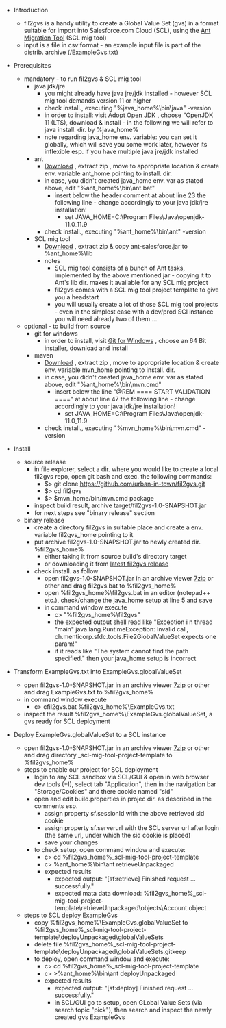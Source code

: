 * Introduction
  * fil2gvs is a handy utility to create a Global Value Set (gvs) in a format suitable for import into Salesforce.com Cloud (SCL), using the [Ant Migration Tool](https://developer.salesforce.com/docs/atlas.en-us.daas.meta/daas/meta_development.htm) (SCL mig tool)
  * input is a file in csv format - an example input file is part of the distrib. archive (/ExampleGvs.txt)

* Prerequisites
  * mandatory - to run fil2gvs & SCL mig tool
    * java jdk/jre
      * you might already have java jre/jdk installed - however SCL mig tool demands version 11 or higher
      * check install., executing "%java_home%\bin\java" -version
      * in order to install: visit [Adopt Open JDK](https://adoptopenjdk.net/) , choose "OpenJDK 11 (LTS), download & install - in the following we will refer to java install. dir. by %java_home%
      * note regarding java_home env. variable: you can set it globally, which will save you some work later, however its inflexible esp. if you have multiple java jre/jdk installed
    * ant
      * [Download](https://downloads.apache.org//ant/binaries/apache-ant-1.10.11-bin.zip) , extract zip , move to appropriate location & create env. variable ant_home pointing to install. dir.
      * in case, you didn't created java_home env. var as stated above, edit "%ant_home%\bin\ant.bat"
        * insert below the header comment at about line 23 the following line - change accordingly to your java jdk/jre installation!
          * set JAVA_HOME=C:\Program Files\Java\openjdk-11.0_11.9
      * check install., executing "%ant_home%\bin\ant" -version
    * SCL mig tool
      * [Download](https://gs0.salesforce.com/dwnld/SfdcAnt/salesforce_ant_52.0.zip) , extract zip & copy ant-salesforce.jar to %ant_home%\lib
      * notes
        * SCL mig tool consists of a bunch of Ant tasks, implemented by the above mentioned jar - copying it to Ant's lib dir. makes it available for any SCL mig project
        * fil2gvs comes with a SCL mig tool project template to give you a headstart
        * you will usually create a lot of those SCL mig tool projects - even in the simplest case with a dev/prod SCl instance you will need already two of them ...    
  * optional - to build from source
    * git for windows
      * in order to install, visit [Git for Windows](https://github.com/git-for-windows/git/releases/latest) , choose an 64 Bit installer, download and  install
    * maven
      * [Download](https://maven.apache.org/download.cgi) , extract zip , move to appropriate location & create env. variable mvn_home pointing to install. dir.
      * in case, you didn't created java_home env. var as stated above, edit "%ant_home%\bin\mvn.cmd"
        * insert below the line "@REM ==== START VALIDATION ====" at about line 47 the following line - change accordingly to your java jdk/jre installation!
          * set JAVA_HOME=C:\Program Files\Java\openjdk-11.0_11.9
      * check install., executing "%mvn_home%\bin\mvn.cmd" -version

* Install
  * source release
    * in file explorer, select a dir. where you would like to create a local fil2gvs repo, open git bash and exec. the following commands:
      * $> git clone https://github.com/urban-in-town/fil2gvs.git
      * $> cd fil2gvs
      * $> $mvn_home/bin/mvn.cmd package
    * inspect build result, archive target/fil2gvs-1.0-SNAPSHOT.jar
    * for next steps see "binary release" section
  * binary release
    * create a directory fil2gvs in suitable place and create a env. variable fil2gvs_home pointing to it
    * put archive fil2gvs-1.0-SNAPSHOT.jar to newly created dir. %fil2gvs_home%
      * either taking it from source build's directory target
      * or downloading it from [latest fil2gvs release](https://github.com/urban-in-town/fil2gvs/releases/latest)
    * check install. as follow
      * open fil2gvs-1.0-SNAPSHOT.jar in an archive viewer [7zip](https://www.7-zip.org/) or other and drag fil2gvs.bat to %fil2gvs_home%
      * open %fil2gvs_home%\fil2gvs.bat in an editor (notepad++ etc.), check/change the java_home setup at line 5 and save
      * in command window execute
        * c> "%fil2gvs_home%\fil2gvs"
        * the expected output shell read like "Exception i n thread "main" java.lang.RuntimeException: Invalid call, ch.menticorp.sfdc.tools.File2GlobalValueSet expects one <file> param!"
        * if it reads like "The system cannot find the path specified." then your java_home setup is incorrect 

* Transform ExampleGvs.txt into ExampleGvs.globalValueSet 
  * open fil2gvs-1.0-SNAPSHOT.jar in an archive viewer [7zip](https://www.7-zip.org/) or other and drag ExampleGvs.txt to %fil2gvs_home%
  * in command window execute
    * c> cfil2gvs.bat %fil2gvs_home%\ExampleGvs.txt
  * inspect the result %fil2gvs_home%\ExampleGvs.globalValueSet, a gvs ready for SCL deployment

* Deploy ExampleGvs.globalValueSet to a SCL instance
  * open fil2gvs-1.0-SNAPSHOT.jar in an archive viewer [7zip](https://www.7-zip.org/) or other and drag directory _scl-mig-tool-project-template to %fil2gvs_home%
  * steps to enable our project for SCL deployment
    * login to any SCL sandbox via SCL/GUI & open in web browser dev tools (<ctrl><Shift>+I), select tab "Application", then in the navigation bar "Storage/Cookies" and there cookie named "sid"
    * open and edit build.properties in projec dir. as described in the comments esp.
      * assign property sf.sessionId with the above retrieved sid cookie
      * assign property sf.serverurl with the SCL server url after login (the same url, under which the sid cookie is placed)
      * save your changes
    * to check setup, open command window and execute:
      * c> cd %fil2gvs_home%\_scl-mig-tool-project-template
      * c>  %ant_home%\bin\ant retrieveUnpackaged
      * expected results
        * expected output: "[sf:retrieve] Finished request ... successfully."
        * expected mata data download: %fil2gvs_home%\_scl-mig-tool-project-template\retrieveUnpackaged\objects\Account.object
  * steps to SCL deploy ExampleGvs
    * copy %fil2gvs_home%\ExampleGvs.globalValueSet to %fil2gvs_home%\_scl-mig-tool-project-template\deployUnpackaged\globalValueSets
    * delete file %fil2gvs_home%\_scl-mig-tool-project-template\deployUnpackaged\globalValueSets\.gitkeep
    * to deploy, open command window and execute:
      * c> cd %fil2gvs_home%\_scl-mig-tool-project-template
      * c> >%ant_home%\bin\ant deployUnpackaged
      * expected results
        * expected output: "[sf:deploy] Finished request ... successfully."
        * in SCL/GUI go to setup, open GLobal Value Sets (via search topic "pick"), then search and inspect the newly created gvs ExampleGvs 

